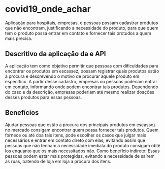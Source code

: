 # covid19_onde_achar
Aplicação para hospitais, empresas, e pessoas possam cadastrar produtos que não encontram, justificando a necessidade do produto, para que quem tem o produto possa entrar em contato e fornecer tais protudos a quem mais precisa. 

## Descritivo da aplicação da e API

A aplicação tem como objetivo permitir que pessoas com dificuldades para encontrar os produtos em escassez, possam registrar quais produtos estão a procura e descrevendo o motivo de procurar aquele produto em específico. 
A partir desse cadastro, empresas ou pessoas poderiam entrar em contato, informando onde podem encontrar tais produtos. Dependendo do caso e da descrição, empresas poderiam até mesmo realizar doações desses produtos para essas pessoas.

## Benefícios

Ajudar pessoas que estão a procura dos principais produtos em escassez no mercado consigam encontrar quem possa fornecer tais produtos.
Quem fornece ou até doa tais itens, pode escolher os casos que julgar mais necessários e entrar em contato direto com elas, evitando assim que pessoas que não tenham a necessidade imediata do produto consigam obtê los enquanto que os mais necessitados não.
Como benefício indireto:
Essas pessoas podem estar mais protegidas, evitando a necessidade de saírem às ruas, batendo de loja em loja a procura dos itens.
